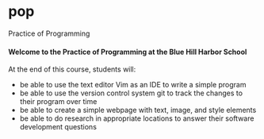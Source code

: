 # pop
Practice of Programming

#### Welcome to the Practice of Programming at the Blue Hill Harbor School

At the end of this course, students will:

- be able to use the text editor Vim as an IDE to write a simple program
- be able to use the version control system git to track the changes to their program over time
- be able to create a simple webpage with text, image, and style elements
- be able to do research in appropriate locations to answer their software development questions
